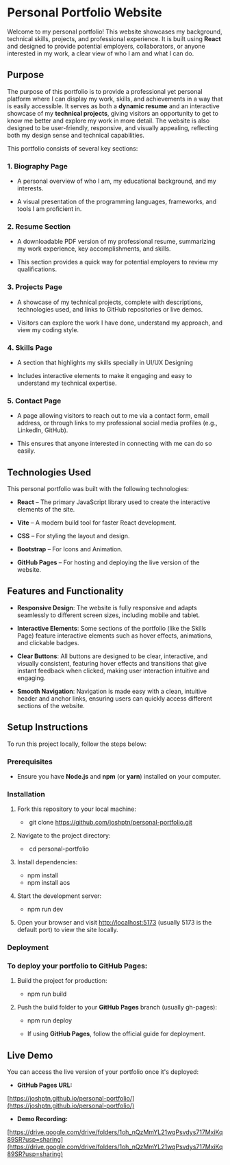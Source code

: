 **Personal Portfolio Website**
==============================

Welcome to my personal portfolio! This website showcases my background, technical skills, projects, and professional experience. It is built using **React** and designed to provide potential employers, collaborators, or anyone interested in my work, a clear view of who I am and what I can do.

**Purpose**
-----------

The purpose of this portfolio is to provide a professional yet personal platform where I can display my work, skills, and achievements in a way that is easily accessible. It serves as both a **dynamic resume** and an interactive showcase of my **technical projects**, giving visitors an opportunity to get to know me better and explore my work in more detail. The website is also designed to be user-friendly, responsive, and visually appealing, reflecting both my design sense and technical capabilities.

This portfolio consists of several key sections:

### **1\. Biography Page**

*   A personal overview of who I am, my educational background, and my interests.

*   A visual presentation of the programming languages, frameworks, and tools I am proficient in.
  
### **2\. Resume Section**

*   A downloadable PDF version of my professional resume, summarizing my work experience, key accomplishments, and skills.
    
*   This section provides a quick way for potential employers to review my qualifications.

### **3\. Projects Page**

*   A showcase of my technical projects, complete with descriptions, technologies used, and links to GitHub repositories or live demos.
    
*   Visitors can explore the work I have done, understand my approach, and view my coding style.

### **4\. Skills Page**

*   A section that highlights my skills specially in UI/UX Designing
    
*   Includes interactive elements to make it engaging and easy to understand my technical expertise.
    
### **5\. Contact Page**

*   A page allowing visitors to reach out to me via a contact form, email address, or through links to my professional social media profiles (e.g., LinkedIn, GitHub).
    
*   This ensures that anyone interested in connecting with me can do so easily.
    

**Technologies Used**
---------------------

This personal portfolio was built with the following technologies:

*   **React** – The primary JavaScript library used to create the interactive elements of the site.
    
*   **Vite** – A modern build tool for faster React development.
    
*   **CSS** – For styling the layout and design.

*   **Bootstrap** – For Icons and Animation.
    
*   **GitHub Pages** – For hosting and deploying the live version of the website.
    

**Features and Functionality**
------------------------------------------------------------------------------------------------------------------------

*   **Responsive Design**: The website is fully responsive and adapts seamlessly to different screen sizes, including mobile and tablet.
    
*   **Interactive Elements**: Some sections of the portfolio (like the Skills Page) feature interactive elements such as hover effects, animations, and clickable badges.

*   **Clear Buttons**: All buttons are designed to be clear, interactive, and visually consistent, featuring hover effects and transitions that give instant feedback when clicked, making user interaction intuitive and engaging.
    
*   **Smooth Navigation**: Navigation is made easy with a clean, intuitive header and anchor links, ensuring users can quickly access different sections of the website.
    

**Setup Instructions**
----------------------

To run this project locally, follow the steps below:

### **Prerequisites**

*   Ensure you have **Node.js** and **npm** (or **yarn**) installed on your computer.
    

### **Installation**

1.  Fork this repository to your local machine:
    
    *    git clone https://github.com/joshptn/personal-portfolio.git
        
2.  Navigate to the project directory:
    
    *    cd personal-portfolio
        
3.  Install dependencies:
    
    *   npm install
    *   npm install aos
        
4.  Start the development server:
    
    *   npm run dev
        
5.  Open your browser and visit [http://localhost:5173](about:blank) (usually 5173 is the default port) to view the site locally.
    

### **Deployment**

### To deploy your portfolio to **GitHub Pages:**

1.  Build the project for production:
    
    *   npm run build
        
2.  Push the build folder to your **GitHub Pages** branch (usually gh-pages):
    
    *   npm run deploy
        
    *   If using **GitHub Pages**, follow the official guide for deployment.
        

**Live Demo**
-------------

You can access the live version of your portfolio once it's deployed:

*   **GitHub Pages URL:**
    

[https://joshptn.github.io/personal-portfolio/](https://joshptn.github.io/personal-portfolio/)

*   **Demo Recording:**
    
[https://drive.google.com/drive/folders/1oh_nQzMmYL21wqPsvdys717MxiKq89SR?usp=sharing](https://drive.google.com/drive/folders/1oh_nQzMmYL21wqPsvdys717MxiKq89SR?usp=sharing)